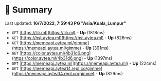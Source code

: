 # 📖 Summary
Last updated: **16/7/2022, 7:59:43 PG "Asia/Kuala_Lumpur"**

- `GET` [https://lilr.ml](https://lilr.ml) - **Up** (1818ms)
- `GET` [https://hst.aytea.ml](https://hst.aytea.ml) - **Up** (826ms)
- `GET` [https://memeapi.aytea.ml/gimme](https://memeapi.aytea.ml/gimme) - **Up** (391ms)
- `GET` [https://color.aytea.ml/4b31d6.png](https://color.aytea.ml/4b31d6.png) - **Up** (1397ms)
- `GET` [https://memeapi.aytea.ml](https://memeapi.aytea.ml) - **Up** (224ms)
- `GET` [https://memeapi.aytea14.repl.co/gimme](https://memeapi.aytea14.repl.co/gimme) - **Up** (829ms)
